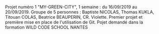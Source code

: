 Projet numéro 1 "MY-GREEN-CITY", 1 semaine : du 16/09/2019 au 20/09/2019. 
Groupe de 5 personnes : Baptiste NICOLAS, Thomas KUKLA, Titouan COLAS, Beatrice BEAUPERIN, CR. Violette.
Premier projet et première mise en place de l'utilisation de Git. 
Pojet demandé dans la formation WILD CODE SCHOOL NANTES
